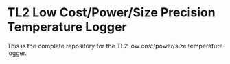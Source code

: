 # TL2 Low Cost/Power/Size Precision Temperature Logger

This is the complete repository for the TL2 low cost/power/size temperature logger.

